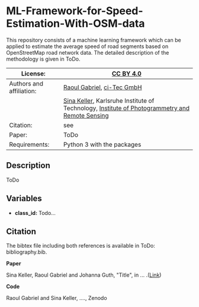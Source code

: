 # ML-Framework-for-Speed-Estimation-With-OSM-data
This repository consists of a machine learning framework which can be applied to estimate the average speed of road segments based on OpenStreetMap road network data. The detailed description of the methodology is given in ToDo. 

<!---
ToDos: Improve intro text and update citation.
--->



| License:                 | [CC BY 4.0](LICENSE)                                                      |
|--------------------------|---------------------------------------------------------------------------|
| Authors and affiliation: |  [Raoul Gabriel](mailto:r.gabriel@ci-tec.de), [ci-Tec GmbH](www.ci-tec.de)|   
|                          |  [Sina Keller](mailto:sina.keller@kit.edu), Karlsruhe Institute of Technology, [Institute of Photogrammetry and Remote Sensing](https://ipf.kit.edu) 
| Citation:                |  see                                                                      | 
| Paper:                   |  ToDo                                                                     |
| Requirements:            | Python 3 with the packages                                                |

<!---
ToDos
Citation: Include: [Citation](#citation) and [bibliography.bib](bibliography.bib) Inlcude .bib file with both references)
Paper: Include: Paper and Link to Paper)
Include Required packages as .txt file) 
--->

## Description

ToDo

## Variables

- **class_id:** Todo... 


## Citation

The bibtex file including both references is available in ToDo: bibliography.bib.

**Paper**

Sina Keller, Raoul Gabriel and Johanna Guth, "Title", in ... .([Link]())



**Code**

Raoul Gabriel and Sina Keller, ...., Zenodo


